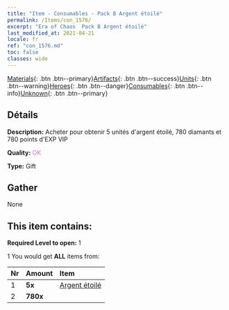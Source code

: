 ```yaml
---
title: "Item - Consumables - Pack B Argent étoilé"
permalink: /Items/con_1576/
excerpt: "Era of Chaos  Pack B Argent étoilé"
last_modified_at: 2021-04-21
locale: fr
ref: "con_1576.md"
toc: false
classes: wide
---
```

 [Materials](/fr/Items/){: .btn .btn--primary}[Artifacts](/fr/Items/Artifacts/){: .btn .btn--success}[Units](/fr/Items/Units/){: .btn .btn--warning}[Heroes](/fr/Items/Heroes/){: .btn .btn--danger}[Consumables](/fr/Items/Consumables/){: .btn .btn--info}[Unknown](/fr/Items/Unknown/){: .btn .btn--primary}

## Détails
 **Description:** Acheter pour obtenir 5 unités d'argent étoilé, 780 diamants et 780 points d'EXP VIP

 **Quality:** <span style="color: #DA70D6">OK</span>

 **Type:** Gift

## Gather

  None

## This item contains:

 **Required Level to open:** 1

 1 You would get **ALL** items  from:

  | Nr | Amount |     Item    |
  |:---|:-------|:------------|
  | 1 |  **5x** | [Argent étoilé](/fr/Items/con_969/) |  | 
  | 2 |  **780x** | <i class="fas fa-gem"/> |  | 
